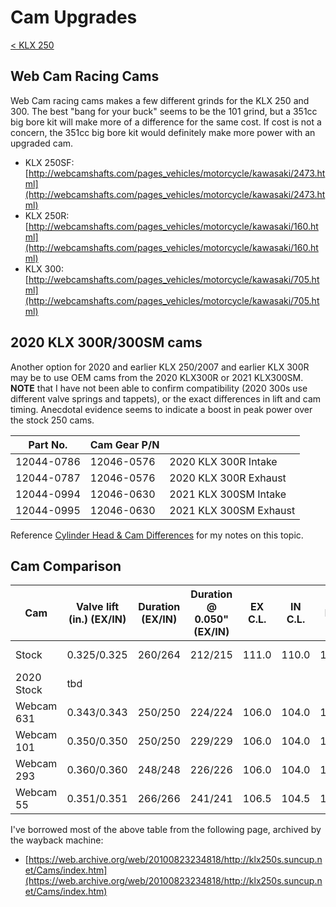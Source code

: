 # Cam Upgrades

[< KLX 250](../klx250.md)

## Web Cam Racing Cams

Web Cam racing cams makes a few different grinds for the KLX 250 and 300. The best "bang for your buck" seems to be the 101 grind, but a 351cc big bore kit will make more of a difference for the same cost. If cost is not a concern, the 351cc big bore kit would definitely make more power with an upgraded cam. 

- KLX 250SF: [http://webcamshafts.com/pages_vehicles/motorcycle/kawasaki/2473.html](http://webcamshafts.com/pages_vehicles/motorcycle/kawasaki/2473.html)
- KLX 250R: [http://webcamshafts.com/pages_vehicles/motorcycle/kawasaki/160.html](http://webcamshafts.com/pages_vehicles/motorcycle/kawasaki/160.html)
- KLX 300: [http://webcamshafts.com/pages_vehicles/motorcycle/kawasaki/705.html](http://webcamshafts.com/pages_vehicles/motorcycle/kawasaki/705.html)

## 2020 KLX 300R/300SM cams

Another option for 2020 and earlier KLX 250/2007 and earlier KLX 300R may be to use OEM cams from the 2020 KLX300R or 2021 KLX300SM. **NOTE** that I have not been able to confirm compatibility (2020 300s use different valve springs and tappets), or the exact differences in lift and cam timing. Anecdotal evidence seems to indicate a boost in peak power over the stock 250 cams.

|Part No. |Cam Gear P/N |  |
|---|---|---|
|12044-0786 |12046-0576 |2020 KLX 300R Intake|
|12044-0787 |12046-0576 |2020 KLX 300R Exhaust|
|12044-0994 |12046-0630 |2021 KLX 300SM Intake|
|12044-0995 |12046-0630 |2021 KLX 300SM Exhaust|

Reference [Cylinder Head & Cam Differences](cylinder_head.md) for my notes on this topic.

## Cam Comparison

|Cam|Valve lift (in.) (EX/IN)|Duration (EX/IN)|Duration @ 0.050" (EX/IN)|EX C.L.|IN C.L.|LSA|Overlap|Overlap @ 0.050"|EX Open @ 0.050"|EX Close @ 0.050"|IN Open  @ 0.050"|IN Close  @ 0.050"|
|---|---|---|---|---|---|---|---|---|---|---|---|---|
|Stock|0.325/0.325|260/264|212/215|111.0|110.0|110.5|41|0|37 BBDC|5 BTDC|2.5 ATDC|37.5 ABDC|
|2020 Stock|tbd
|Webcam 631|0.343/0.343|250/250|224/224|106.0|104.0|105.0|40|14|38 BBDC|6 ATDC|8 BTDC|36 ABDC|
|Webcam 101|0.350/0.350|250/250|229/229|106.0|104.0|105.0|40|19|41 BBDC|8 ATDC|10 BTDC|39 ABDC|
|Webcam 293|0.360/0.360|248/248|226/226|106.0|104.0|105.0|38|16|39 BBDC|7 ATDC|9 BTDC|37 ABDC|
|Webcam 55 |0.351/0.351|266/266|241/241|106.5|104.5|105.5|55|30|47 BBDC|14 ATDC|16 BTDC|45 ABDC|

I've borrowed most of the above table from the following page, archived by the wayback machine:
- [https://web.archive.org/web/20100823234818/http://klx250s.suncup.net/Cams/index.htm](https://web.archive.org/web/20100823234818/http://klx250s.suncup.net/Cams/index.htm)